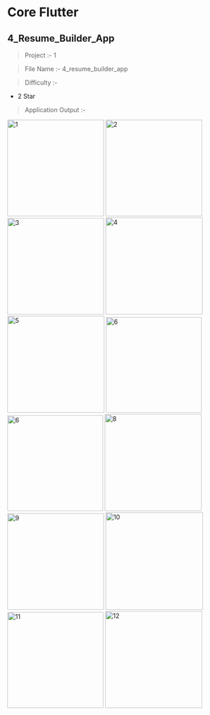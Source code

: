 # Core Flutter

## 4_Resume_Builder_App

> Project :- 1

> File Name :- 4_resume_builder_app

> Difficulty :-

- 2 Star

> Application Output :- 

<img width="219" alt="1" src="https://user-images.githubusercontent.com/114163761/232353763-4407de7e-561b-4084-ba45-37889ec39872.PNG">
<img width="219" alt="2" src="https://user-images.githubusercontent.com/114163761/232353771-7a481956-ed2a-4c20-8626-35c25c190a4d.PNG">
<img width="219" alt="3" src="https://user-images.githubusercontent.com/114163761/232353775-ff22751e-399c-4865-b9e2-ccf7ecc4ee49.PNG">
<img width="220" alt="4" src="https://user-images.githubusercontent.com/114163761/232353782-dbbd578c-5253-4f6a-90c7-fdd5859de70f.PNG">
<img width="220" alt="5" src="https://user-images.githubusercontent.com/114163761/232353785-49144eae-d73e-46c8-9c90-561ae0f5e1f7.PNG">
<img width="217" alt="6" src="https://user-images.githubusercontent.com/114163761/232353791-f94f5e8f-76ad-432b-b624-d2af76f2fd6f.PNG">
<img width="217" alt="6" src="https://user-images.githubusercontent.com/114163761/232353798-2be1707c-9633-4926-bc9c-88234f009196.PNG">
<img width="220" alt="8" src="https://user-images.githubusercontent.com/114163761/232353805-38151dc9-ef13-4c5b-ad11-61c52b8ed4e3.PNG">
<img width="219" alt="9" src="https://user-images.githubusercontent.com/114163761/232353810-c20a3aaf-99f3-4156-91e9-447f64ec84d9.PNG">
<img width="221" alt="10" src="https://user-images.githubusercontent.com/114163761/232353817-9d1b1afd-a88a-427b-aaed-5a42695a867f.PNG">
<img width="218" alt="11" src="https://user-images.githubusercontent.com/114163761/232353829-5b8c5e7b-31a5-4ed7-89f5-b561a4de2b83.PNG">
<img width="220" alt="12" src="https://user-images.githubusercontent.com/114163761/232353830-c0bd4250-46b5-49ce-a45a-3036f07f6d8e.PNG">
